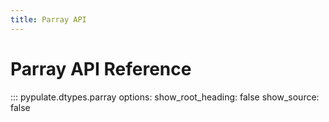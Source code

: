 ```yaml
---
title: Parray API
---
```


# Parray API Reference

::: pypulate.dtypes.parray 
    options:
      show_root_heading: false
      show_source: false 
